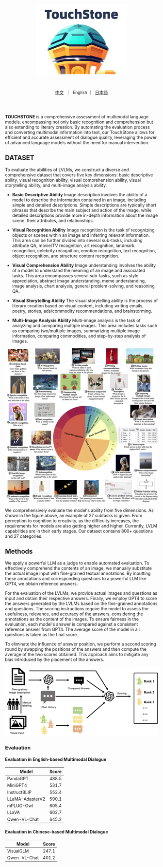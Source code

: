 <br>

<p align="center">
    <img src="../assets/touchstone_logo.png" width="300"/>
<p>
<br>

<p align="center">
        <a href="../touchstone/README_CN.md">中文</a>&nbsp ｜ &nbspEnglish ｜ &nbsp<a href="../touchstone/README_JA.md">日本語</a>
</p>
<br><br>

**TOUCHSTONE** is a comprehensive assessment of multimodal language models, encompassing not only basic recognition and comprehension but also extending to literary creation. By automating the evaluation process and converting multimodal information into text, our TouchStone allows for efficient and accurate assessment of dialogue quality, leveraging the power of advanced language models without the need for manual intervention.

## DATASET

To evaluate the abilities of LVLMs, we construct a diverse and comprehensive dataset that covers five key dimensions: basic descriptive ability, visual recognition ability, visual comprehension ability, visual storytelling ability, and multi-image analysis ability.

- **Basic Descriptive Ability** Image description involves the ability of a model to describe the information contained in an image, including simple and detailed descriptions. Simple descriptions are typically short phrases that describe the main subject and action of the image, while detailed descriptions provide more in-depth information about the image scene, their attributes, and relationships.

- **Visual Recognition Ability** Image recognition is the task of recognizing objects or scenes within an image and inferring relevant information. This area can be further divided into several sub-tasks, including attribute QA, movie/TV recognition, art recognition, landmark recognition, celebrity recognition, emotion recognition, text recognition, object recognition, and structure content recognition. 

- **Visual Comprehension Ability** Image understanding involves the ability of a model to understand the meaning of an image and associated tasks. This area encompasses several sub-tasks, such as style appreciation, abstract image understanding, meme understanding, image analysis, chart analysis, general problem-solving, and reasoning QA.

- **Visual Storytelling Ability**  The visual storytelling ability is the process of literary creation based on visual content, including writing emails, poetry, stories, ads/commodity recommendations, and brainstorming. 

- **Multi-Image Analysis Ability** Multi-image analysis is the task of analyzing and comparing multiple images. This area includes tasks such as comparing two/multiple images, summarizing multiple image information, comparing commodities, and step-by-step analysis of images.


<p align="center">
    <img src="../assets/touchstone_datasets.jpg" width="600"/>
<p>

We comprehensively evaluate the model's ability from five dimensions. As shown in the figure above, an example of 27 subtasks is given. From perception to cognition to creativity, as the difficulty increases, the requirements for models are also getting higher and higher. Currently, LVLM capabilities are in their early stages. Our dataset contains 800+ questions and 27 categories.

## Methods


We apply a powerful LLM as a judge to enable automated evaluation. To effectively comprehend the contents of an image, we manually substitute the actual image input with fine-grained textual annotations. By inputting these annotations and corresponding questions to a powerful LLM like GPT4, we obtain reference answers.

For the evaluation of the LVLMs, we provide actual images and questions as input and obtain their respective answers. Finally, we employ GPT4 to score the answers generated by the LVLMs based on the fine-grained annotations and questions. The scoring instructions require the model to assess the usefulness, relevance, and accuracy of the answers, considering the annotations as the content of the images. To ensure fairness in the evaluation, each model's answer is compared against a consistent reference answer from GPT4. The average score of the model in all questions is taken as the final score.

To eliminate the influence of answer position, we perform a second scoring round by swapping the positions of the answers and then compute the average of the two scores obtained. This approach aims to mitigate any bias introduced by the placement of the answers.

<p align="center">
    <img src="../assets/touchstone_eval.png" width="600"/>
<p>

### Evaluation

#### Evaluation in English-based Multimodal Dialogue

| Model         | Score |
|---------------|-------|
| PandaGPT      | 488.5 |
| MiniGPT4      | 531.7 |
| InstructBLIP  | 552.4 |
| LLaMA-AdapterV2 | 590.1 |
| mPLUG-Owl     | 605.4 |
| LLaVA         | 602.7 |
| Qwen-VL-Chat   | 645.2 |

#### Evaluation in Chinese-based Multimodal Dialogue

| Model         | Score |
|---------------|-------|
| VisualGLM     | 247.1 |
| Qwen-VL-Chat   | 401.2 |

